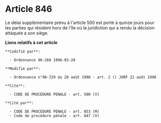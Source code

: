 # Article 846

Le délai supplémentaire prévu à l'article 500 est porté à quinze jours pour les parties qui résident hors de l'île où la
juridiction qui a rendu la décision attaquée a son siège.

**Liens relatifs à cet article**

	**Codifié par**:

	  - Ordonnance 96-268 1996-03-28

	**Modifié par**:

	  - Ordonnance n°98-729 du 20 août 1998 - art. 2 () JORF 22 août 1998

	**Cite**:

	  - CODE DE PROCEDURE PENALE - art. 500 (V)

	**Cité par**:

	  - CODE DE PROCEDURE PENALE - art. 853 (M)
	  - Code de procédure pénale - art. 847 (V)
